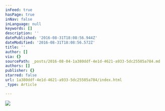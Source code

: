```yaml
---
inFeed: true
hasPage: true
inNav: false
inLanguage: null
keywords: []
description: ''
datePublished: '2016-08-31T18:08:56.944Z'
dateModified: '2016-08-31T18:08:56.572Z'
title: ''
author: []
via: {}
sourcePath: _posts/2016-08-04-1a380ddf-4e1d-4621-a933-5dc25585a784.md
authors: []
publisher: {}
starred: false
url: 1a380ddf-4e1d-4621-a933-5dc25585a784/index.html
_type: Article

---
```

![](https://the-grid-user-content.s3-us-west-2.amazonaws.com/4f730232-ab66-434d-8ad5-df21359f7870.png)